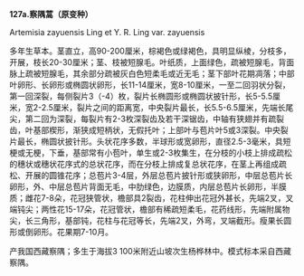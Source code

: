 **127a.察隅蒿（原变种）**

Artemisia zayuensis Ling et Y. R. Ling var. zayuensis

多年生草本。茎直立，高90-200厘米，棕褐色或绿褐色，具明显纵棱，分枝多，开展，枝长20-30厘米；茎、枝被短腺毛。叶纸质，上面绿色，疏被短腺毛，背面脉上疏被短腺毛，其余部分疏被灰白色短柔毛或近无毛；茎下部叶花期凋落；中部叶卵形、长卵形或椭圆状卵形，长11-14厘米，宽8-10厘米，一至二回羽状分裂，第一回深裂，每侧裂片3（-4）枚，裂片长椭圆形或椭圆状披针形，长5-5.5厘米，宽2-2.5厘米，裂片之间的距离宽，中央裂片最长，长5.5-6.5厘米，先端长尾尖，第二回为深裂，每裂片有2-3枚深裂齿及若干深锯齿，中轴有狭翅并有疏裂齿，叶基部楔形，渐狭成短柄状，无假托叶；上部叶与苞片叶5或3深裂。中央裂片最长，椭圆状披针形。头状花序多数，半球形或宽卵形，直径2.5-3毫米，具短梗或无梗，下垂，基部常有小苞叶，单生或2-3枚集生，在分枝的小枝上排成疏松的穗状或穗状花序式的总状花序，而在分枝上排成复总状花序，在茎上再组成疏松、开展的圆锥花序；总苞片3-4层，外层总苞片披针形或狭卵形，中层总苞片长卵形，外、中层总苞片背面无毛，中肋绿色，边膜质，内层总苞片长卵形，半膜质；雌花7-8朵，花冠狭管状，檐部具2裂齿，花柱伸出花冠外甚长，先端2叉，叉端钝尖；两性花15-17朵，花冠管状，檐部有稀疏短柔毛，花药线形，先端附属物尖，长三角形，基部钝，花柱与花冠等长，先端2叉，外弯，叉端截形。瘦果长圆形或倒卵形。花果期7-10月。

产我国西藏察隅；多生于海拔3 100米附近山坡次生杨桦林中。模式标本采自西藏察隅。
